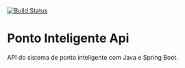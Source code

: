 [![Build Status](https://travis-ci.org/cristianogabriel/ponto-inteligente-api.svg?branch=master)](https://travis-ci.org/cristianogabriel/ponto-inteligente-api)

# Ponto Inteligente Api
API do sistema de ponto inteligente com Java e Spring Boot.
